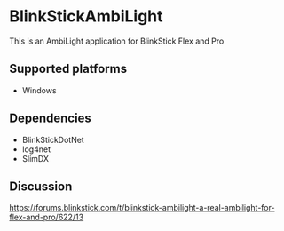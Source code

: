 # BlinkStickAmbiLight

This is an AmbiLight application for BlinkStick Flex and Pro

Supported platforms
--------------------
* Windows

Dependencies
-------------
* BlinkStickDotNet
* log4net
* SlimDX

Discussion
-----------
https://forums.blinkstick.com/t/blinkstick-ambilight-a-real-ambilight-for-flex-and-pro/622/13